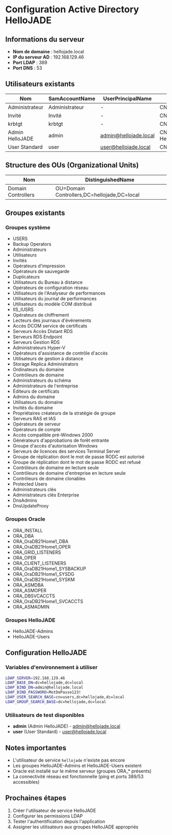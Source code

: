 # Configuration Active Directory HelloJADE

## Informations du serveur
- **Nom de domaine** : hellojade.local
- **IP du serveur AD** : 192.168.129.46
- **Port LDAP** : 389
- **Port DNS** : 53

## Utilisateurs existants

| Nom | SamAccountName | UserPrincipalName | DistinguishedName | Enabled |
|-----|----------------|-------------------|-------------------|---------|
| Administrateur | Administrateur | - | CN=Administrateur,CN=Users,DC=hellojade,DC=local | True |
| Invité | Invité | - | CN=Invité,CN=Users,DC=hellojade,DC=local | False |
| krbtgt | krbtgt | - | CN=krbtgt,CN=Users,DC=hellojade,DC=local | False |
| Admin HelloJADE | admin | admin@hellojade.local | CN=Admin HelloJADE,CN=Users,DC=hellojade,DC=local | True |
| User Standard | user | user@hellojade.local | CN=User Standard,CN=Users,DC=hellojade,DC=local | True |

## Structure des OUs (Organizational Units)

| Nom | DistinguishedName |
|-----|-------------------|
| Domain Controllers | OU=Domain Controllers,DC=hellojade,DC=local |

## Groupes existants

### Groupes système
- USERS
- Backup Operators
- Administrateurs
- Utilisateurs
- Invités
- Opérateurs d'impression
- Opérateurs de sauvegarde
- Duplicateurs
- Utilisateurs du Bureau à distance
- Opérateurs de configuration réseau
- Utilisateurs de l'Analyseur de performances
- Utilisateurs du journal de performances
- Utilisateurs du modèle COM distribué
- IIS_IUSRS
- Opérateurs de chiffrement
- Lecteurs des journaux d'événements
- Accès DCOM service de certificats
- Serveurs Accès Distant RDS
- Serveurs RDS Endpoint
- Serveurs Gestion RDS
- Administrateurs Hyper-V
- Opérateurs d'assistance de contrôle d'accès
- Utilisateurs de gestion à distance
- Storage Replica Administrators
- Ordinateurs du domaine
- Contrôleurs de domaine
- Administrateurs du schéma
- Administrateurs de l'entreprise
- Éditeurs de certificats
- Admins du domaine
- Utilisateurs du domaine
- Invités du domaine
- Propriétaires créateurs de la stratégie de groupe
- Serveurs RAS et IAS
- Opérateurs de serveur
- Opérateurs de compte
- Accès compatible pré-Windows 2000
- Générateurs d'approbations de forêt entrante
- Groupe d'accès d'autorisation Windows
- Serveurs de licences des services Terminal Server
- Groupe de réplication dont le mot de passe RODC est autorisé
- Groupe de réplication dont le mot de passe RODC est refusé
- Contrôleurs de domaine en lecture seule
- Contrôleurs de domaine d'entreprise en lecture seule
- Contrôleurs de domaine clonables
- Protected Users
- Administrateurs clés
- Administrateurs clés Enterprise
- DnsAdmins
- DnsUpdateProxy

### Groupes Oracle
- ORA_INSTALL
- ORA_DBA
- ORA_OraDB21Home1_DBA
- ORA_OraDB21Home1_OPER
- ORA_GRID_LISTENERS
- ORA_OPER
- ORA_CLIENT_LISTENERS
- ORA_OraDB21Home1_SYSBACKUP
- ORA_OraDB21Home1_SYSDG
- ORA_OraDB21Home1_SYSKM
- ORA_ASMDBA
- ORA_ASMOPER
- ORA_DBSVCACCTS
- ORA_OraDB21Home1_SVCACCTS
- ORA_ASMADMIN

### Groupes HelloJADE
- HelloJADE-Admins
- HelloJADE-Users

## Configuration HelloJADE

### Variables d'environnement à utiliser
```bash
LDAP_SERVER=192.168.129.46
LDAP_BASE_DN=dc=hellojade,dc=local
LDAP_BIND_DN=admin@hellojade.local
LDAP_BIND_PASSWORD=MotDePasse123!
LDAP_USER_SEARCH_BASE=cn=users,dc=hellojade,dc=local
LDAP_GROUP_SEARCH_BASE=dc=hellojade,dc=local
```

### Utilisateurs de test disponibles
- **admin** (Admin HelloJADE) - admin@hellojade.local
- **user** (User Standard) - user@hellojade.local

## Notes importantes
- L'utilisateur de service `hellojade` n'existe pas encore
- Les groupes HelloJADE-Admins et HelloJADE-Users existent
- Oracle est installé sur le même serveur (groupes ORA_* présents)
- La connectivité réseau est fonctionnelle (ping et ports 389/53 accessibles)

## Prochaines étapes
1. Créer l'utilisateur de service HelloJADE
2. Configurer les permissions LDAP
3. Tester l'authentification depuis l'application
4. Assigner les utilisateurs aux groupes HelloJADE appropriés 
